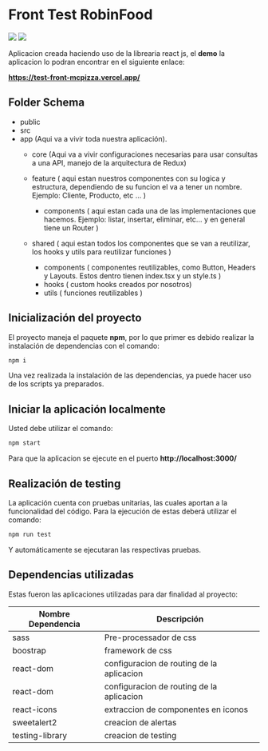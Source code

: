 # Front Test RobinFood


![](https://media.giphy.com/media/KWcqgJRfP9ILiWbb7X/giphy.gif)
![](https://media.giphy.com/media/EiIBvPB4JLIjhecLzp/giphy.gif)

Aplicacion creada haciendo uso de la librearia react js, el **demo** la aplicacion lo podran encontrar en el siguiente enlace: 

__https://test-front-mcpizza.vercel.app/__

## Folder Schema

* public
* src
* app (Aqui va a vivir toda nuestra aplicación).
  * core (Aqui va a vivir configuraciones necesarias para usar consultas a una API, manejo de la arquitectura de Redux)

  * feature ( aqui estan nuestros componentes con su logica y estructura, dependiendo de su funcion el va a tener un nombre. Ejemplo: Cliente, Producto, etc ... )

    * components ( aqui estan cada una de las implementaciones que hacemos. Ejemplo: listar, insertar, eliminar, etc... y en general tiene un Router )

  * shared ( aqui estan todos los componentes que se van a reutilizar, los hooks y utils para reutilizar funciones )

    * components ( componentes reutilizables, como Button, Headers y Layouts. Estos dentro tienen index.tsx y un style.ts )
    * hooks ( custom hooks creados por nosotros)
    * utils ( funciones reutilizables )

## Inicialización del proyecto

El proyecto maneja el paquete **npm**, por lo que primer es debido realizar la instalación de dependencias con el comando:

```javascript
npm i
```
Una vez realizada la instalación de las dependencias, ya puede hacer uso de los scripts ya preparados.

## Iniciar la aplicación localmente

Usted debe utilizar el comando:

```javascript
npm start
```

Para que la aplicacion se ejecute en el puerto **http://localhost:3000/**

## Realización de testing

La aplicación cuenta con pruebas unitarias, las cuales aportan a la funcionalidad del código. Para la ejecución de estas deberá utilizar el comando:

```javascript
npm run test
```

Y automáticamente se ejecutaran las respectivas pruebas.


## Dependencias utilizadas

Estas fueron las aplicaciones utilizadas para dar finalidad al proyecto:

Nombre Dependencia | Descripción
------------ | -------------
sass | Pre-processador de css
boostrap | framework de css
react-dom | configuracion de routing de la aplicacion
react-dom | configuracion de routing de la aplicacion
react-icons | extraccion de componentes en iconos
sweetalert2 | creacion de alertas
testing-library | creacion de testing




